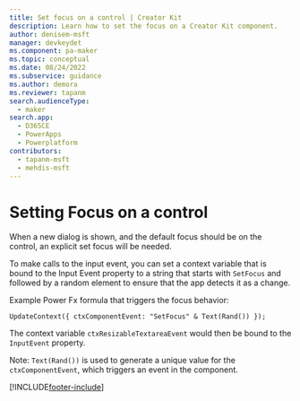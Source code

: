 ```yaml
---
title: Set focus on a control | Creator Kit
description: Learn how to set the focus on a Creator Kit component.
author: denisem-msft
manager: devkeydet
ms.component: pa-maker
ms.topic: conceptual
ms.date: 08/24/2022
ms.subservice: guidance
ms.author: demora
ms.reviewer: tapanm
search.audienceType: 
  - maker
search.app: 
  - D365CE
  - PowerApps
  - Powerplatform
contributors:
  - tapanm-msft
  - mehdis-msft
---
```


# Setting Focus on a control

When a new dialog is shown, and the default focus should be on the control, an explicit set focus will be needed. 

To make calls to the input event, you can set a context variable that is bound to the Input Event property to a string that starts with `SetFocus` and followed by a random element to ensure that the app detects it as a change.

Example Power Fx formula that triggers the focus behavior:

```powerapps-dot
UpdateContext({ ctxComponentEvent: "SetFocus" & Text(Rand()) });
```

The context variable `ctxResizableTextareaEvent` would then be bound to the `InputEvent` property.

Note: `Text(Rand())` is used to generate a unique value for the `ctxComponentEvent`, which triggers an event in the component.

[!INCLUDE[footer-include](../../includes/footer-banner.md)]